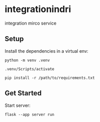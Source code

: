 # integrationindri
 integration mirco service

## Setup

Install the dependencies in a virtual env:

```
python -m venv .venv

.venv/Scripts/activate

pip install -r /path/to/requirements.txt

```

## Get Started

Start server:
```
flask --app server run
```
